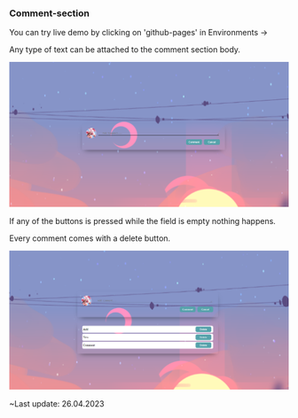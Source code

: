 ### Comment-section

You can try live demo by clicking on 'github-pages' in Environments ->

Any type of text can be attached to the comment section body.

![preview](img/preview.png)

If any of the buttons is pressed while the field is empty nothing happens.

Every comment comes with a delete button.

![work](img/work.png)

~Last update: 26.04.2023
